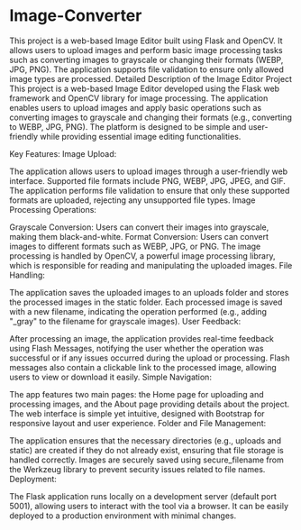 # Image-Converter
This project is a web-based Image Editor built using Flask and OpenCV. It allows users to upload images and perform basic image processing tasks such as converting images to grayscale or changing their formats (WEBP, JPG, PNG). The application supports file validation to ensure only allowed image types are processed. 
Detailed Description of the Image Editor Project
This project is a web-based Image Editor developed using the Flask web framework and OpenCV library for image processing. The application enables users to upload images and apply basic operations such as converting images to grayscale and changing their formats (e.g., converting to WEBP, JPG, PNG). The platform is designed to be simple and user-friendly while providing essential image editing functionalities.

Key Features:
Image Upload:

The application allows users to upload images through a user-friendly web interface.
Supported file formats include PNG, WEBP, JPG, JPEG, and GIF.
The application performs file validation to ensure that only these supported formats are uploaded, rejecting any unsupported file types.
Image Processing Operations:

Grayscale Conversion: Users can convert their images into grayscale, making them black-and-white.
Format Conversion: Users can convert images to different formats such as WEBP, JPG, or PNG.
The image processing is handled by OpenCV, a powerful image processing library, which is responsible for reading and manipulating the uploaded images.
File Handling:

The application saves the uploaded images to an uploads folder and stores the processed images in the static folder.
Each processed image is saved with a new filename, indicating the operation performed (e.g., adding "_gray" to the filename for grayscale images).
User Feedback:

After processing an image, the application provides real-time feedback using Flash Messages, notifying the user whether the operation was successful or if any issues occurred during the upload or processing.
Flash messages also contain a clickable link to the processed image, allowing users to view or download it easily.
Simple Navigation:

The app features two main pages: the Home page for uploading and processing images, and the About page providing details about the project.
The web interface is simple yet intuitive, designed with Bootstrap for responsive layout and user experience.
Folder and File Management:

The application ensures that the necessary directories (e.g., uploads and static) are created if they do not already exist, ensuring that file storage is handled correctly.
Images are securely saved using secure_filename from the Werkzeug library to prevent security issues related to file names.
Deployment:

The Flask application runs locally on a development server (default port 5001), allowing users to interact with the tool via a browser. It can be easily deployed to a production environment with minimal changes.
